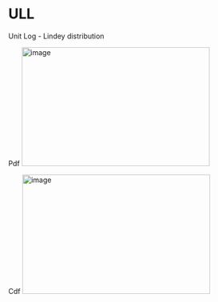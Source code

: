 # ULL
Unit Log - Lindey distribution

Pdf
<img width="376" height="238" alt="image" src="https://github.com/user-attachments/assets/caa4b5f9-28b4-4c4c-a927-059c730cbeff" />



Cdf
<img width="376" height="239" alt="image" src="https://github.com/user-attachments/assets/673126b0-0e45-4f02-a81f-d860fb311823" />
